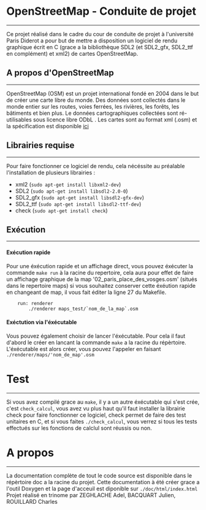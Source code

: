 # OpenStreetMap - Conduite de projet
---
 Ce projet réalisé dans le cadre du cour de conduite de projet à l'université Paris Diderot a pour but de mettre a disposition un logiciel de rendu graphique écrit en C (grace a la bibliothèque SDL2 (et SDL2_gfx, SDL2_ttf en complément) et xml2) de cartes OpenStreetMap.
 
## A propos d'OpenStreetMap
---
OpenStreetMap (OSM) est un projet international fondé en 2004 dans le but de créer une carte libre du monde. Des données sont collectés dans le monde entier sur les routes, voies ferrées, les rivières, les forêts, les bâtiments et bien plus.
Le données cartographiques collectées sont ré-utilisables sous licence libre ODbL . Les cartes sont au format xml (.osm) et la spécification est disponible [ici](https://wiki.openstreetmap.org/wiki/Main_Page)

## Librairies requise
---
Pour faire fonctionner ce logiciel de rendu, cela nécéssite au préalable l'installation de plusieurs librairies : 
* xml2 (`sudo apt-get install libxml2-dev`)
* SDL2 (`sudo apt-get install libsdl2-2.0-0`)
* SDL2_gfx (`sudo apt-get install libsdl2-gfx-dev`)
* SDL2_ttf (`sudo apt-get install libsdl2-ttf-dev`)
* check (`sudo apt-get install check`)

## Exécution
---
#### Exécution rapide
Pour une éxécution rapide et un affichage direct, vous pouvez éxécuter la commande `make run` à la racine du repertoire, cela aura pour effet de faire un affichage graphique de la map '02_paris_place_des_vosges.osm' (situés dans le repertoire maps) si vous souhaitez conserver cette éxéution rapide en changeant de map, il vous fait éditer la ligne 27 du Makefile. 

        run: renderer
        	./renderer maps_test/`nom_de_la_map`.osm 
        	
#### Exéctution via l'éxécutable
Vous pouvez également choisir de lancer l'éxécutable. Pour cela il faut d'abord le créer en lancant la commande `make` a la racine du répèrtoire. L'éxécutable est alors créer, vous pouvez l'appeler en faisant `./renderer/maps/'nom_de_map'.osm` 
# Test
---
Si vous avez compilé grace au `make`, il y a un autre éxécutable qui s'est crée, c'est `check_calcul`, vous avez vu plus haut qu'il faut installer la librairie check pour faire fonctionner ce logiciel, check permet de faire des test unitaires en C, et si vous faites `./check_calcul`, vous verrez si tous les tests effectués sur les fonctions de calclul sont réussis ou non.

# A propos
---
La documentation complète de tout le code source est disponible dans le répèrtoire doc a la racine du projet. Cette documentation à été créer grace a l'outil Doxygen et la page d'acceuil est diponible sur `./doc/html/index.html`
Projet réalisé en trinome par ZEGHLACHE Adel, BACQUART Julien, ROUILLARD Charles



